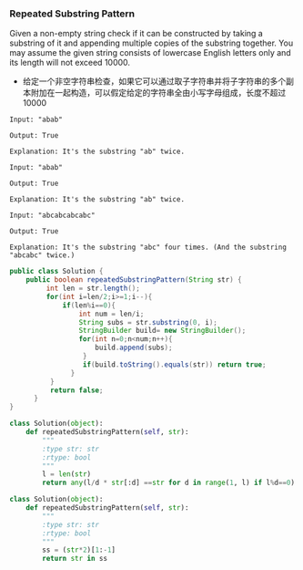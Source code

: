 ### Repeated Substring Pattern

Given a non-empty string check if it can be constructed by taking a substring of it and appending multiple copies of the substring together. You may assume the given string consists of lowercase English letters only and its length will not exceed 10000.

* 给定一个非空字符串检查，如果它可以通过取子字符串并将子字符串的多个副本附加在一起构造，可以假定给定的字符串全由小写字母组成，长度不超过10000

```
Input: "abab"

Output: True

Explanation: It's the substring "ab" twice.

Input: "abab"

Output: True

Explanation: It's the substring "ab" twice.

Input: "abcabcabcabc"

Output: True

Explanation: It's the substring "abc" four times. (And the substring "abcabc" twice.)
```
``` java
public class Solution {
    public boolean repeatedSubstringPattern(String str) {
         int len = str.length();
         for(int i=len/2;i>=1;i--){
             if(len%i==0){
                 int num = len/i;
                 String subs = str.substring(0, i);
                 StringBuilder build= new StringBuilder();
                 for(int n=0;n<num;n++){
                     build.append(subs);
                  }
                  if(build.toString().equals(str)) return true;
               }
          }
          return false;
      }
}
```
``` python
class Solution(object):
    def repeatedSubstringPattern(self, str):
        """
        :type str: str
        :rtype: bool
        """
        l = len(str)
        return any(l/d * str[:d] ==str for d in range(1, l) if l%d==0)
```
``` python
class Solution(object):
    def repeatedSubstringPattern(self, str):
        """
        :type str: str
        :rtype: bool
        """
        ss = (str*2)[1:-1]
        return str in ss
```




















